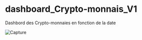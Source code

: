 # dashboard_Crypto-monnais_V1
Dashbord des Crypto-monnaies en fonction de la date

![Capture](https://user-images.githubusercontent.com/81222933/208240721-09bf8749-c339-4593-9e77-05cfae10a263.PNG)
